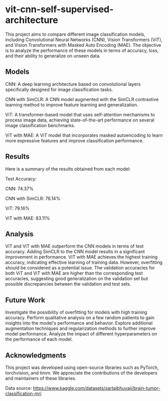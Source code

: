 # vit-cnn-self-supervised-architecture
This project aims to compare different image classification models, including Convolutional Neural Networks (CNN), Vision Transformers (ViT), and Vision Transformers with Masked Auto Encoding (MAE). The objective is to analyze the performance of these models in terms of accuracy, loss, and their ability to generalize on unseen data.

## Models
CNN: A deep learning architecture based on convolutional layers specifically designed for image classification tasks.

CNN with SimCLR: A CNN model augmented with the SimCLR contrastive learning method to improve feature learning and generalization.

ViT: A transformer-based model that uses self-attention mechanisms to process image data, achieving state-of-the-art performance on several image classification benchmarks.

ViT with MAE: A ViT model that incorporates masked autoencoding to learn more expressive features and improve classification performance.

## Results
Here is a summary of the results obtained from each model:

Test Accuracy:

CNN: 74.37%	

CNN with SimCLR: 76.14%

ViT:	79.16%	

ViT with MAE: 83.11%

## Analysis
ViT and ViT with MAE outperform the CNN models in terms of test accuracy.
Adding SimCLR to the CNN model results in a significant improvement in performance.
ViT with MAE achieves the highest training accuracy, indicating effective learning of training data. However, overfitting should be considered as a potential issue.
The validation accuracies for both ViT and ViT with MAE are higher than the corresponding test accuracies, suggesting good generalization on the validation set but possible discrepancies between the validation and test sets.


## Future Work
Investigate the possibility of overfitting for models with high training accuracy.
Perform qualitative analysis on a few random patients to gain insights into the model's performance and behavior.
Explore additional augmentation techniques and regularization methods to further improve model performance.
Analyze the impact of different hyperparameters on the performance of each model.

## Acknowledgments
This project was developed using open-source libraries such as PyTorch, torchvision, and timm. We appreciate the contributions of the developers and maintainers of these libraries.

Data source:
https://www.kaggle.com/datasets/sartajbhuvaji/brain-tumor-classification-mri
